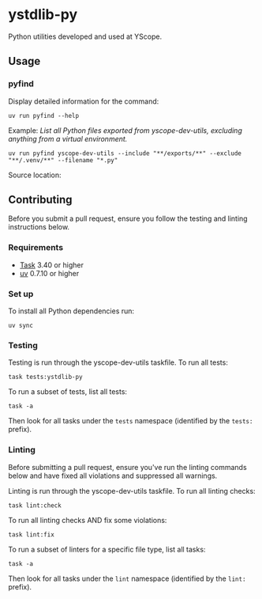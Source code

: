 # ystdlib-py

Python utilities developed and used at YScope.

## Usage

### pyfind

Display detailed information for the command:

```shell
uv run pyfind --help
```

Example: *List all Python files exported from yscope-dev-utils, excluding anything from a virtual
environment.*

```shell
uv run pyfind yscope-dev-utils --include "**/exports/**" --exclude "**/.venv/**" --filename "*.py"
```

Source location: [](exports/ystdlib-py/src/pyfind.py)

## Contributing

Before you submit a pull request, ensure you follow the testing and linting instructions below.

### Requirements

* [Task] 3.40 or higher
* [uv] 0.7.10 or higher

### Set up

To install all Python dependencies run:

```shell
uv sync
```

### Testing

Testing is run through the yscope-dev-utils taskfile. To run all tests:

```shell
task tests:ystdlib-py
```

To run a subset of tests, list all tests:

```shell
task -a
```

Then look for all tasks under the `tests` namespace (identified by the `tests:` prefix).

### Linting

Before submitting a pull request, ensure you've run the linting commands below and have fixed all
violations and suppressed all warnings.

Linting is run through the yscope-dev-utils taskfile. To run all linting checks:

```shell
task lint:check
```

To run all linting checks AND fix some violations:

```shell
task lint:fix
```

To run a subset of linters for a specific file type, list all tasks:

```shell
task -a
```

Then look for all tasks under the `lint` namespace (identified by the `lint:` prefix).

[Task]: https://taskfile.dev
[uv]: https://docs.astral.sh/uv
